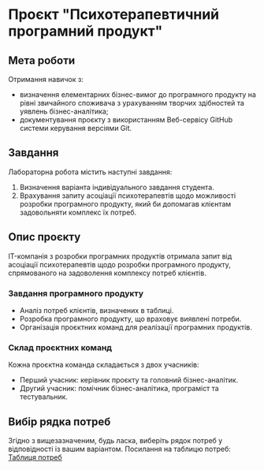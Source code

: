 # Проєкт "Психотерапевтичний програмний продукт"

## Мета роботи

Отримання навичок з:
- визначення елементарних бізнес-вимог до програмного продукту на рівні звичайного споживача з урахуванням творчих здібностей та уявлень бізнес-аналітика;
- документування проєкту з використанням Веб-сервісу GitHub системи керування версіями Git.

## Завдання

Лабораторна робота містить наступні завдання:

1. Визначення варіанта індивідуального завдання студента.
2. Врахування запиту асоціації психотерапевтів щодо можливості розробки програмного продукту, який би допомагав клієнтам задовольняти комплекс їх потреб.

## Опис проєкту

IT-компанія з розробки програмних продуктів отримала запит від асоціації психотерапевтів щодо розробки програмного продукту, спрямованого на задоволення комплексу потреб клієнтів.

### Завдання програмного продукту

- Аналіз потреб клієнтів, визначених в таблиці.
- Розробка програмного продукту, що враховує виявлені потреби.
- Організація проєктних команд для реалізації програмних продуктів.

### Склад проєктних команд

Кожна проєктна команда складається з двох учасників:
- Перший учасник: керівник проєкту та головний бізнес-аналітик.
- Другий учасник: помічник бізнес-аналітика, програміст та тестувальник.

## Вибір рядка потреб

Згідно з вищезазначеним, будь ласка, виберіть рядок потреб у відповідності із вашим варіантом. Посилання на таблицю потреб: [Таблиця потреб](https://bit.ly/3pNWo6H)


